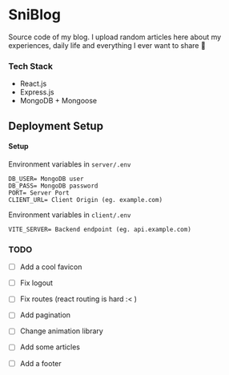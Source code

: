 # SniBlog
Source code of my blog. I upload random articles here about my experiences, daily life and everything I ever want to share 🍃

### Tech Stack
- React.js
- Express.js
- MongoDB + Mongoose

##  Deployment Setup

#### Setup

Environment variables in `server/.env`
```
DB_USER= MongoDB user
DB_PASS= MongoDB password
PORT= Server Port
CLIENT_URL= Client Origin (eg. example.com)
```

Environment variables in `client/.env`
```/
VITE_SERVER= Backend endpoint (eg. api.example.com)
```

### TODO

- [ ] Add a cool favicon
- [ ] Fix logout
- [ ] Fix routes (react routing is hard :< )
- [ ] Add pagination
- [ ] Change animation library
- [ ] Add some articles
- [ ] Add a footer


